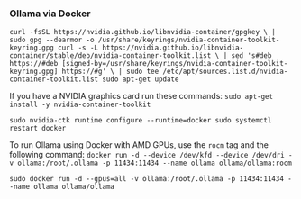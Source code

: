 ### Ollama via Docker


`
curl -fsSL https://nvidia.github.io/libnvidia-container/gpgkey \
    | sudo gpg --dearmor -o /usr/share/keyrings/nvidia-container-toolkit-keyring.gpg
curl -s -L https://nvidia.github.io/libnvidia-container/stable/deb/nvidia-container-toolkit.list \
    | sed 's#deb https://#deb [signed-by=/usr/share/keyrings/nvidia-container-toolkit-keyring.gpg] https://#g' \
    | sudo tee /etc/apt/sources.list.d/nvidia-container-toolkit.list
sudo apt-get update
`

If you have a NVIDIA graphics card run these commands:
`
sudo apt-get install -y nvidia-container-toolkit
`

`
sudo nvidia-ctk runtime configure --runtime=docker
sudo systemctl restart docker
`


To run Ollama using Docker with AMD GPUs, use the `rocm` tag and the following command:
`
docker run -d --device /dev/kfd --device /dev/dri -v ollama:/root/.ollama -p 11434:11434 --name ollama ollama/ollama:rocm
`

`
sudo docker run -d --gpus=all -v ollama:/root/.ollama -p 11434:11434 --name ollama ollama/ollama
`
